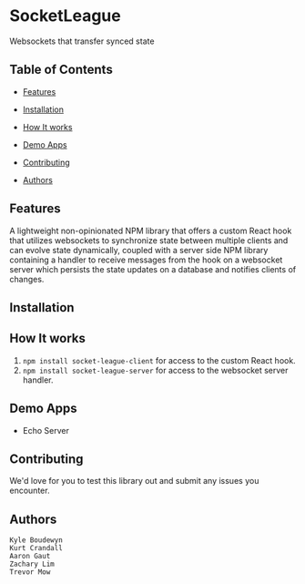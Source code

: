 # SocketLeague
Websockets that transfer synced state

## Table of Contents

- [Features](#features)

- [Installation](#installation)

- [How It works](#how-it-works)

- [Demo Apps](#demo-apps)

- [Contributing](#contributing)

- [Authors](#authors)

## Features

A lightweight non-opinionated NPM library that offers a custom React hook that utilizes websockets to synchronize state between multiple clients and can evolve state dynamically, coupled with a server side NPM library containing a handler to receive messages from the hook on a websocket server which persists the state updates on a database and notifies clients of changes.

## Installation

## How It works

1. ``npm install socket-league-client`` for access to the custom React hook.
2. ``npm install socket-league-server`` for access to the websocket server handler.

## Demo Apps

- Echo Server

## Contributing

We'd love for you to test this library out and submit any issues you encounter.

## Authors

```
Kyle Boudewyn
Kurt Crandall
Aaron Gaut
Zachary Lim
Trevor Mow
```
